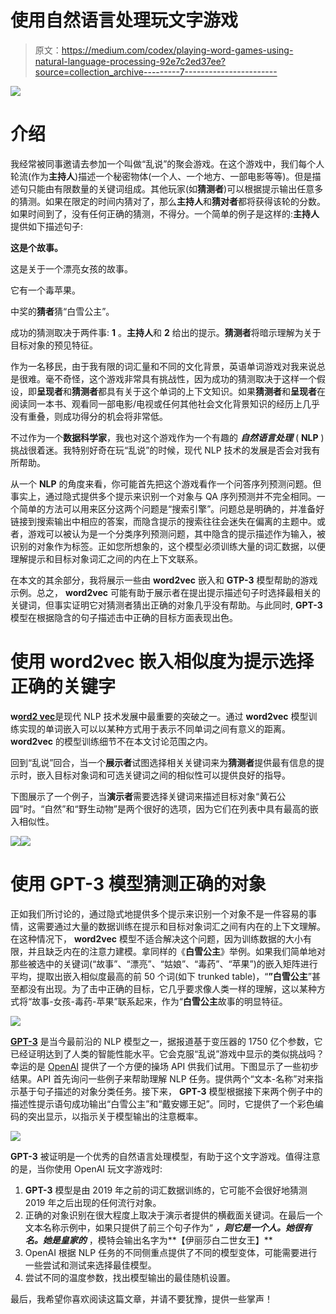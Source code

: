 # 使用自然语言处理玩文字游戏

> 原文：<https://medium.com/codex/playing-word-games-using-natural-language-processing-92e7c2ed37ee?source=collection_archive---------7----------------------->

![](img/252d2038cd846df5eeef44aa25bb826b.png)

# 介绍

我经常被同事邀请去参加一个叫做“乱说”的聚会游戏。在这个游戏中，我们每个人轮流(作为**主持人**)描述一个秘密物体(一个人、一个地方、一部电影等等)。但是描述句只能由有限数量的关键词组成。其他玩家(如**猜测者**)可以根据提示输出任意多的猜测。如果在限定的时间内猜对了，那么**主持人**和**猜对者**都将获得该轮的分数。如果时间到了，没有任何正确的猜测，不得分。一个简单的例子是这样的:**主持人**提供如下描述句子:

**这是个故事。**

这是关于一个漂亮女孩的故事。

它有一个毒苹果。

中奖的**猜者**猜“白雪公主”。

成功的猜测取决于两件事: **1** 。**主持人**和 **2** 给出的提示。**猜测者**将暗示理解为关于目标对象的预见特征。

作为一名移民，由于我有限的词汇量和不同的文化背景，英语单词游戏对我来说总是很难。毫不奇怪，这个游戏非常具有挑战性，因为成功的猜测取决于这样一个假设，即**呈现者**和**猜测者**都具有关于这个单词的上下文知识。如果**猜测者**和**呈现者**在阅读同一本书、观看同一部电影/电视或任何其他社会文化背景知识的经历上几乎没有重叠，则成功得分的机会将非常低。

不过作为一个**数据科学家**，我也对这个游戏作为一个有趣的 ***自然语言处理*** ( **NLP** )挑战很着迷。我特别好奇在玩“乱说”的时候，现代 NLP 技术的发展是否会对我有所帮助。

从一个 **NLP** 的角度来看，你可能首先把这个游戏看作一个问答序列预测问题。但事实上，通过隐式提供多个提示来识别一个对象与 QA 序列预测并不完全相同。一个简单的方法可以用来区分这两个问题是“搜索引擎”。问题总是明确的，并准备好链接到搜索输出中相应的答案，而隐含提示的搜索往往会迷失在偏离的主题中。或者，游戏可以被认为是一个分类序列预测问题，其中隐含的提示描述作为输入，被识别的对象作为标签。正如您所想象的，这个模型必须训练大量的词汇数据，以便理解提示和目标对象词汇之间的内在上下文联系。

在本文的其余部分，我将展示一些由 **word2vec** 嵌入和 **GTP-3** 模型帮助的游戏示例。总之， **word2vec** 可能有助于展示者在提出提示描述句子时选择最相关的关键词，但事实证明它对猜测者猜出正确的对象几乎没有帮助。与此同时, **GPT-3** 模型在根据隐含的句子描述击中正确的目标方面表现出色。

# **使用 word2vec 嵌入相似度为提示选择正确的关键字**

**w**[**ord2 vec**](https://en.wikipedia.org/wiki/Word2vec)是现代 NLP 技术发展中最重要的突破之一。通过 **word2vec** 模型训练实现的单词嵌入可以以某种方式用于表示不同单词之间有意义的距离。 **word2vec** 的模型训练细节不在本文讨论范围之内。

回到“乱说”回合，当一个**展示者**试图选择相关关键词来为**猜测者**提供最有信息的提示时，嵌入目标对象词和可选关键词之间的相似性可以提供良好的指导。

下图展示了一个例子，当**演示者**需要选择关键词来描述目标对象“黄石公园”时。“自然”和“野生动物”是两个很好的选项，因为它们在列表中具有最高的嵌入相似性。

![](img/40205ddd7f30ce4c0cecf2161f47fa0b.png)![](img/3a41f69620761300d428ffc9709a1290.png)

# 使用 GPT-3 模型猜测正确的对象

正如我们所讨论的，通过隐式地提供多个提示来识别一个对象不是一件容易的事情，这需要通过大量的数据训练在提示和目标对象词汇之间有内在的上下文理解。在这种情况下， **word2vec** 模型不适合解决这个问题，因为训练数据的大小有限，并且缺乏内在的注意力建模。拿同样的《**白雪公主**》举例。如果我们简单地对那些被选中的关键词(“故事”、“漂亮”、“姑娘”、“毒药”、“苹果”)的嵌入矩阵进行平均，提取出嵌入相似度最高的前 50 个词(如下 trunked table)，“**”白雪公主**”甚至都没有出现。为了击中正确的目标，它几乎要求像人类一样的理解，这以某种方式将“故事-女孩-毒药-苹果”联系起来，作为“**白雪公主**故事的明显特征。

![](img/3800a09a6c23100019ea1f10f2b43153.png)

[**GPT-3**](https://en.wikipedia.org/wiki/GPT-3) 是当今最前沿的 NLP 模型之一，据报道基于变压器的 1750 亿个参数，它已经证明达到了人类的智能性能水平。它会克服“乱说”游戏中显示的类似挑战吗？幸运的是 [OpenAI](https://openai.com/) 提供了一个方便的操场 API 供我们试用。下图显示了一些初步结果。API 首先询问一些例子来帮助理解 NLP 任务。提供两个“文本-名称”对来指示基于句子描述的对象分类任务。接下来， **GPT-3** 模型根据接下来两个例子中的描述性提示语句成功输出“白雪公主”和“戴安娜王妃”。同时，它提供了一个彩色编码的突出显示，以指示关于模型输出的注意概率。

![](img/177f4d41aa97729afd013b8ab4c9b4e4.png)

**GPT-3** 被证明是一个优秀的自然语言处理模型，有助于这个文字游戏。值得注意的是，当你使用 OpenAI 玩文字游戏时:

1.  **GPT-3** 模型是由 2019 年之前的词汇数据训练的，它可能不会很好地猜测 2019 年之后出现的任何流行对象。
2.  正确的对象识别在很大程度上取决于演示者提供的横截面关键词。在最后一个文本名称示例中，如果只提供了前三个句子作为“ ***，则它是一个人。她很有名。她是皇家的*** ，模特会输出名字为**【伊丽莎白二世女王】**
3.  OpenAI 根据 NLP 任务的不同侧重点提供了不同的模型变体，可能需要进行一些尝试和测试来选择最佳模型。
4.  尝试不同的温度参数，找出模型输出的最佳随机设置。

最后，我希望你喜欢阅读这篇文章，并请不要犹豫，提供一些掌声！